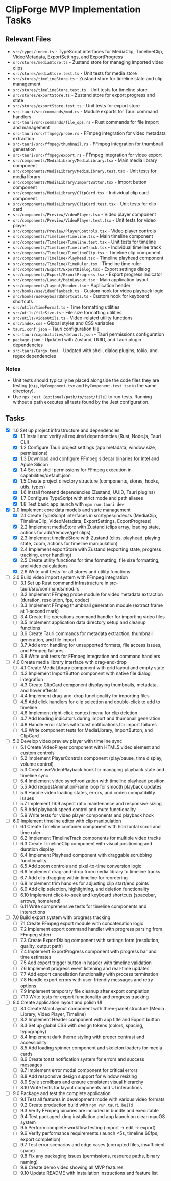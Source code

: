 # ClipForge MVP Implementation Tasks

## Relevant Files

- `src/types/index.ts` - TypeScript interfaces for MediaClip, TimelineClip, VideoMetadata, ExportSettings, and ExportProgress
- `src/stores/mediaStore.ts` - Zustand store for managing imported video clips
- `src/stores/mediaStore.test.ts` - Unit tests for media store
- `src/stores/timelineStore.ts` - Zustand store for timeline state and clip management
- `src/stores/timelineStore.test.ts` - Unit tests for timeline store
- `src/stores/exportStore.ts` - Zustand store for export progress and state
- `src/stores/exportStore.test.ts` - Unit tests for export store
- `src-tauri/src/commands/mod.rs` - Module exports for Tauri command handlers
- `src-tauri/src/commands/file_ops.rs` - Rust commands for file import and management
- `src-tauri/src/ffmpeg/probe.rs` - FFmpeg integration for video metadata extraction
- `src-tauri/src/ffmpeg/thumbnail.rs` - FFmpeg integration for thumbnail generation
- `src-tauri/src/ffmpeg/export.rs` - FFmpeg integration for video export
- `src/components/MediaLibrary/MediaLibrary.tsx` - Main media library component
- `src/components/MediaLibrary/MediaLibrary.test.tsx` - Unit tests for media library
- `src/components/MediaLibrary/ImportButton.tsx` - Import button component
- `src/components/MediaLibrary/ClipCard.tsx` - Individual clip card component
- `src/components/MediaLibrary/ClipCard.test.tsx` - Unit tests for clip card
- `src/components/Preview/VideoPlayer.tsx` - Video player component
- `src/components/Preview/VideoPlayer.test.tsx` - Unit tests for video player
- `src/components/Preview/PlayerControls.tsx` - Video player controls
- `src/components/Timeline/Timeline.tsx` - Main timeline component
- `src/components/Timeline/Timeline.test.tsx` - Unit tests for timeline
- `src/components/Timeline/TimelineTrack.tsx` - Individual timeline track
- `src/components/Timeline/TimelineClip.tsx` - Timeline clip component
- `src/components/Timeline/Playhead.tsx` - Timeline playhead component
- `src/components/Timeline/TimeRuler.tsx` - Timeline time ruler
- `src/components/Export/ExportDialog.tsx` - Export settings dialog
- `src/components/Export/ExportProgress.tsx` - Export progress indicator
- `src/components/Layout/MainLayout.tsx` - Main application layout
- `src/components/Layout/Header.tsx` - Application header
- `src/hooks/useVideoPlayback.ts` - Custom hook for video playback logic
- `src/hooks/useKeyboardShortcuts.ts` - Custom hook for keyboard shortcuts
- `src/utils/timeFormat.ts` - Time formatting utilities
- `src/utils/fileSize.ts` - File size formatting utilities
- `src/utils/videoUtils.ts` - Video-related utility functions
- `src/index.css` - Global styles and CSS variables
- `tauri.conf.json` - Tauri configuration file
- `src-tauri/capabilities/default.json` - Tauri permissions configuration
- `package.json` - Updated with Zustand, UUID, and Tauri plugin dependencies
- `src-tauri/Cargo.toml` - Updated with shell, dialog plugins, tokio, and regex dependencies

### Notes

- Unit tests should typically be placed alongside the code files they are testing (e.g., `MyComponent.tsx` and `MyComponent.test.tsx` in the same directory).
- Use `npx jest [optional/path/to/test/file]` to run tests. Running without a path executes all tests found by the Jest configuration.

## Tasks

- [x] 1.0 Set up project infrastructure and dependencies
  - [x] 1.1 Install and verify all required dependencies (Rust, Node.js, Tauri CLI)
  - [x] 1.2 Configure Tauri project settings (app metadata, window size, permissions)
  - [x] 1.3 Download and configure FFmpeg sidecar binaries for Intel and Apple Silicon
  - [x] 1.4 Set up shell permissions for FFmpeg execution in capabilities/default.json
  - [x] 1.5 Create project directory structure (components, stores, hooks, utils, types)
  - [x] 1.6 Install frontend dependencies (Zustand, UUID, Tauri plugins)
  - [x] 1.7 Configure TypeScript with strict mode and path aliases
  - [x] 1.8 Test basic app launch with `npm run tauri dev`

- [x] 2.0 Implement core data models and state management
  - [x] 2.1 Create TypeScript interfaces in src/types/index.ts (MediaClip, TimelineClip, VideoMetadata, ExportSettings, ExportProgress)
  - [x] 2.2 Implement mediaStore with Zustand (clips array, loading state, actions for add/remove/get clips)
  - [x] 2.3 Implement timelineStore with Zustand (clips, playhead, playing state, zoom, actions for timeline manipulation)
  - [x] 2.4 Implement exportStore with Zustand (exporting state, progress tracking, error handling)
  - [x] 2.5 Create utility functions for time formatting, file size formatting, and video calculations
  - [x] 2.6 Write unit tests for all stores and utility functions

- [ ] 3.0 Build video import system with FFmpeg integration
  - [ ] 3.1 Set up Rust command infrastructure in src-tauri/src/commands/mod.rs
  - [ ] 3.2 Implement FFmpeg probe module for video metadata extraction (duration, resolution, fps, codec)
  - [ ] 3.3 Implement FFmpeg thumbnail generation module (extract frame at 1-second mark)
  - [ ] 3.4 Create file operations command handler for importing video files
  - [ ] 3.5 Implement application data directory setup and cleanup functions
  - [ ] 3.6 Create Tauri commands for metadata extraction, thumbnail generation, and file import
  - [ ] 3.7 Add error handling for unsupported formats, file access issues, and FFmpeg failures
  - [ ] 3.8 Write unit tests for FFmpeg integration and command handlers

- [ ] 4.0 Create media library interface with drag-and-drop
  - [ ] 4.1 Create MediaLibrary component with grid layout and empty state
  - [ ] 4.2 Implement ImportButton component with native file dialog integration
  - [ ] 4.3 Create ClipCard component displaying thumbnails, metadata, and hover effects
  - [ ] 4.4 Implement drag-and-drop functionality for importing files
  - [ ] 4.5 Add click handlers for clip selection and double-click to add to timeline
  - [ ] 4.6 Implement right-click context menu for clip deletion
  - [ ] 4.7 Add loading indicators during import and thumbnail generation
  - [ ] 4.8 Handle error states with toast notifications for import failures
  - [ ] 4.9 Write component tests for MediaLibrary, ImportButton, and ClipCard

- [ ] 5.0 Develop video preview player with timeline sync
  - [ ] 5.1 Create VideoPlayer component with HTML5 video element and custom controls
  - [ ] 5.2 Implement PlayerControls component (play/pause, time display, volume control)
  - [ ] 5.3 Create useVideoPlayback hook for managing playback state and timeline sync
  - [ ] 5.4 Implement video synchronization with timeline playhead position
  - [ ] 5.5 Add requestAnimationFrame loop for smooth playback updates
  - [ ] 5.6 Handle video loading states, errors, and codec compatibility issues
  - [ ] 5.7 Implement 16:9 aspect ratio maintenance and responsive sizing
  - [ ] 5.8 Add playback speed control and mute functionality
  - [ ] 5.9 Write tests for video player components and playback hook

- [ ] 6.0 Implement timeline editor with clip manipulation
  - [ ] 6.1 Create Timeline container component with horizontal scroll and time ruler
  - [ ] 6.2 Implement TimelineTrack components for multiple video tracks
  - [ ] 6.3 Create TimelineClip component with visual positioning and duration display
  - [ ] 6.4 Implement Playhead component with draggable scrubbing functionality
  - [ ] 6.5 Add zoom controls and pixel-to-time conversion logic
  - [ ] 6.6 Implement drag-and-drop from media library to timeline tracks
  - [ ] 6.7 Add clip dragging within timeline for reordering
  - [ ] 6.8 Implement trim handles for adjusting clip start/end points
  - [ ] 6.9 Add clip selection, highlighting, and deletion functionality
  - [ ] 6.10 Implement click-to-seek and keyboard shortcuts (spacebar, arrows, home/end)
  - [ ] 6.11 Write comprehensive tests for timeline components and interactions

- [ ] 7.0 Build export system with progress tracking
  - [ ] 7.1 Create FFmpeg export module with concatenation logic
  - [ ] 7.2 Implement export command handler with progress parsing from FFmpeg stderr
  - [ ] 7.3 Create ExportDialog component with settings form (resolution, quality, output path)
  - [ ] 7.4 Implement ExportProgress component with progress bar and time estimates
  - [ ] 7.5 Add export trigger button in header with timeline validation
  - [ ] 7.6 Implement progress event listening and real-time updates
  - [ ] 7.7 Add export cancellation functionality with process termination
  - [ ] 7.8 Handle export errors with user-friendly messages and retry options
  - [ ] 7.9 Implement temporary file cleanup after export completion
  - [ ] 7.10 Write tests for export functionality and progress tracking

- [ ] 8.0 Create application layout and polish UI
  - [ ] 8.1 Create MainLayout component with three-panel structure (Media Library, Video Player, Timeline)
  - [ ] 8.2 Implement Header component with app title and Export button
  - [ ] 8.3 Set up global CSS with design tokens (colors, spacing, typography)
  - [ ] 8.4 Implement dark theme styling with proper contrast and accessibility
  - [ ] 8.5 Add loading spinner component and skeleton loaders for media cards
  - [ ] 8.6 Create toast notification system for errors and success messages
  - [ ] 8.7 Implement error modal component for critical errors
  - [ ] 8.8 Add responsive design support for window resizing
  - [ ] 8.9 Style scrollbars and ensure consistent visual hierarchy
  - [ ] 8.10 Write tests for layout components and UI interactions

- [ ] 9.0 Package and test the complete application
  - [ ] 9.1 Test all features in development mode with various video formats
  - [ ] 9.2 Create production build with `npm run tauri build`
  - [ ] 9.3 Verify FFmpeg binaries are included in bundle and executable
  - [ ] 9.4 Test packaged .dmg installation and app launch on clean macOS system
  - [ ] 9.5 Perform complete workflow testing (import → edit → export)
  - [ ] 9.6 Verify performance requirements (launch <5s, timeline 60fps, export completion)
  - [ ] 9.7 Test error scenarios and edge cases (corrupted files, insufficient space)
  - [ ] 9.8 Fix any packaging issues (permissions, resource paths, binary naming)
  - [ ] 9.9 Create demo video showing all MVP features
  - [ ] 9.10 Update README with installation instructions and feature list
